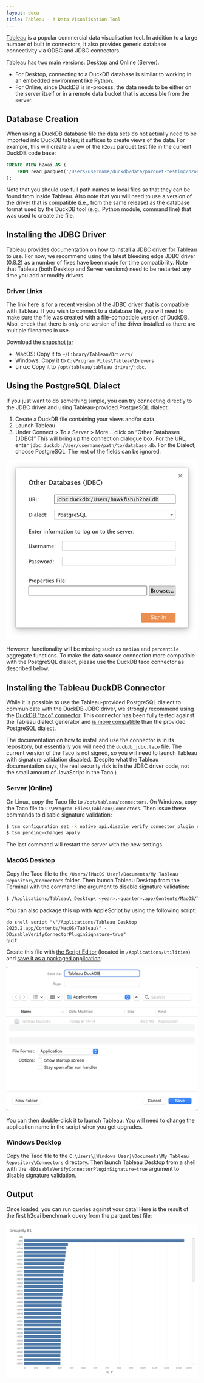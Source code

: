 ```yaml
---
layout: docu
title: Tableau - A Data Visualisation Tool
---
```


[Tableau](https://www.tableau.com/) is a popular commercial data visualisation tool. 
In addition to a large number of built in connectors,
it also provides generic database connectivity via ODBC and JDBC connectors.

Tableau has two main versions: Desktop and Online (Server).
* For Desktop, connecting to a DuckDB database is similar to working in an embedded environment like Python.
* For Online, since DuckDB is in-process, the data needs to be either on the server itself
or in a remote data bucket that is accessible from the server.

## Database Creation

When using a DuckDB database file
the data sets do not actually need to be imported into DuckDB tables;
it suffices to create views of the data.
For example, this will create a view of the `h2oai` parquet test file in the current DuckDB code base:

```sql
CREATE VIEW h2oai AS (
    FROM read_parquet('/Users/username/duckdb/data/parquet-testing/h2oai/h2oai_group_small.parquet')
);
```

Note that you should use full path names to local files so that they can be found from inside Tableau.
Also note that you will need to use a version of the driver that is compatible (i.e., from the same release) 
as the database format used by the DuckDB tool (e.g., Python module, command line) that was used to create the file.

## Installing the JDBC Driver

Tableau provides documentation on how to [install a JDBC driver](https://help.tableau.com/current/pro/desktop/en-gb/jdbc_tableau.htm)
for Tableau to use.
For now, we recommend using the latest bleeding edge JDBC driver (0.8.2) as a number of fixes have been made 
for time compatibility.
Note that Tableau (both Desktop and Server versions) need to be restarted any time you add or modify drivers.

### Driver Links

The link here is for a recent version of the JDBC driver that is compatible with Tableau.
If you wish to connect to a database file,
you will need to make sure the file was created with a file-compatible version of DuckDB.
Also, check that there is only one version of the driver installed as there are multiple filenames in use.

Download the [snapshot jar](https://oss.sonatype.org/service/local/repositories/snapshots/content/org/duckdb/duckdb_jdbc/0.9.0-SNAPSHOT/duckdb_jdbc-0.9.0-20230806.020824-235.jar)

* MacOS: Copy it to `~/Library/Tableau/Drivers/`
* Windows: Copy it to `C:\Program Files\Tableau\Drivers`
* Linux: Copy it to `/opt/tableau/tableau_driver/jdbc`.

## Using the PostgreSQL Dialect

If you just want to do something simple, you can try connecting directly to the JDBC driver 
and using Tableau-provided PostgreSQL dialect.

1. Create a DuckDB file containing your views and/or data.
2. Launch Tableau
3. Under Connect > To a Server > More… click on “Other Databases (JDBC)” This will bring up the connection dialogue box. For the URL, enter `jdbc:duckdb:/User/username/path/to/database.db`. For the Dialect, choose PostgreSQL. The rest of the fields can be ignored:

![Tableau PostgreSQL](/images/guides/tableau/tableau-osx-jdbc.png)

However, functionality will be missing such as `median` and `percentile` aggregate functions. 
To make the data source connection more compatible with the PostgreSQL dialect, 
please use the DuckDB taco connector as described below.

## Installing the Tableau DuckDB Connector

While it is possible to use the Tableau-provided PostgreSQL dialect to communicate with the DuckDB JDBC driver,
we strongly recommend using the [DuckDB "taco" connector](https://github.com/hawkfish/duckdb-taco).
This connector has been fully tested against the Tableau dialect generator 
and [is more compatible](https://github.com/hawkfish/duckdb-taco/blob/main/tableau_connectors/duckdb_jdbc/dialect.tdd)
than the provided PostgreSQL dialect.

The documentation on how to install and use the connector is in its repository,
but essentially you will need the 
[`duckdb_jdbc.taco`](https://github.com/hawkfish/duckdb-taco/raw/main/packaged-connector/duckdb_jdbc.taco) file.
The current version of the Taco is not signed, so you will need to launch Tableau with signature validation disabled.
(Despite what the Tableau documentation says, the real security risk is in the JDBC driver code,
not the small amount of JavaScript in the Taco.)

### Server (Online)

On Linux, copy the Taco file to `/opt/tableau/connectors`.
On Windows, copy the Taco file to `C:\Program Files\Tableau\Connectors`.
Then issue these commands to disable signature validation:

```sh
$ tsm configuration set -k native_api.disable_verify_connector_plugin_signature -v true
$ tsm pending-changes apply
```
The last command will restart the server with the new settings.

### MacOS Desktop

Copy the Taco file to the `/Users/[MacOS User]/Documents/My Tableau Repository/Connectors` folder.
Then launch Tableau Desktop from the Terminal with the command line argument to disable signature validation:

```sh
$ /Applications/Tableau\ Desktop\ <year>.<quarter>.app/Contents/MacOS/Tableau -DDisableVerifyConnectorPluginSignature=true
```

You can also package this up with AppleScript by using the following script:

```tableau
do shell script "\"/Applications/Tableau Desktop 2023.2.app/Contents/MacOS/Tableau\" -DDisableVerifyConnectorPluginSignature=true"
quit
```

Create this file with [the Script Editor](https://support.apple.com/guide/script-editor/welcome/mac) 
(located in `/Applications/Utilities`) 
and [save it as a packaged application](https://support.apple.com/guide/script-editor/save-a-script-as-an-app-scpedt1072/mac):

![tableau-applescript](/images/guides/tableau/applescript.png)

You can then double-click it to launch Tableau. 
You will need to change the application name in the script when you get upgrades.

### Windows Desktop

Copy the Taco file to the `C:\Users\[Windows User]\Documents\My Tableau Repository\Connectors` directory.
Then launch Tableau Desktop from a shell with the `-DDisableVerifyConnectorPluginSignature=true` argument 
to disable signature validation.

## Output

Once loaded, you can run queries against your data!
Here is the result of the first h2oai benchmark query from the parquet test file:

![tableau-parquet](/images/guides/tableau/h2oai-group-by-1.png)
